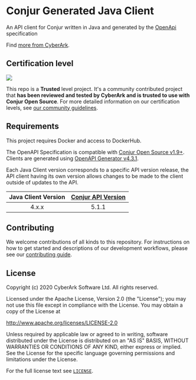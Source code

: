 # Conjur Generated Java Client
An API client for Conjur written in Java and generated by the [OpenApi](https://github.com/cyberark/conjur-openapi-spec) specification

Find [more from CyberArk](https://github.com/cyberark).

## Certification level

![](https://img.shields.io/badge/Certification%20Level-Trusted-28A745?link=https://github.com/cyberark/community/blob/master/Conjur/conventions/certification-levels.md)

This repo is a **Trusted** level project. It's a community contributed project that **has been reviewed and tested by CyberArk
and is trusted to use with Conjur Open Source**. For more detailed information on our certification levels, see [our community guidelines](https://github.com/cyberark/community/blob/master/Conjur/conventions/certification-levels.md#trusted).

## Requirements

This project requires Docker and access to DockerHub.

The OpenAPI Specification is compatible with [Conjur Open Source v1.9+](https://github.com/cyberark/conjur).
Clients are generated using [OpenAPI Generator v4.3.1](https://github.com/OpenAPITools/openapi-generator/tree/v4.3.1).

Each Java Client version corresponds to a specific API version release, the API client having
its own version allows changes to be made to the client outside of updates to the API.

| Java Client Version | [Conjur API Version](https://github.com/cyberark/conjur-openapi-spec/releases) |
| :-----------------: | :----------------: |
| 4.x.x               | 5.1.1              |

## Contributing

We welcome contributions of all kinds to this repository. For instructions on how to get started and descriptions
of our development workflows, please see our [contributing guide](CONTRIBUTING.md).

## License

Copyright (c) 2020 CyberArk Software Ltd. All rights reserved.

Licensed under the Apache License, Version 2.0 (the "License");
you may not use this file except in compliance with the License.
You may obtain a copy of the License at

   http://www.apache.org/licenses/LICENSE-2.0

Unless required by applicable law or agreed to in writing, software
distributed under the License is distributed on an "AS IS" BASIS,
WITHOUT WARRANTIES OR CONDITIONS OF ANY KIND, either express or implied.
See the License for the specific language governing permissions and
limitations under the License.

For the full license text see [`LICENSE`](LICENSE).
